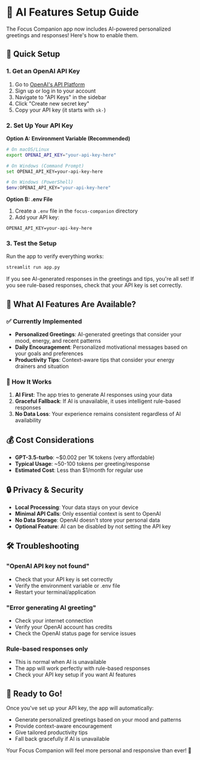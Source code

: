 # 🤖 AI Features Setup Guide

The Focus Companion app now includes AI-powered personalized greetings and responses! Here's how to enable them.

## 🚀 Quick Setup

### 1. Get an OpenAI API Key

1. Go to [OpenAI's API Platform](https://platform.openai.com/)
2. Sign up or log in to your account
3. Navigate to "API Keys" in the sidebar
4. Click "Create new secret key"
5. Copy your API key (it starts with `sk-`)

### 2. Set Up Your API Key

**Option A: Environment Variable (Recommended)**
```bash
# On macOS/Linux
export OPENAI_API_KEY="your-api-key-here"

# On Windows (Command Prompt)
set OPENAI_API_KEY=your-api-key-here

# On Windows (PowerShell)
$env:OPENAI_API_KEY="your-api-key-here"
```

**Option B: .env File**
1. Create a `.env` file in the `focus-companion` directory
2. Add your API key:
```
OPENAI_API_KEY=your-api-key-here
```

### 3. Test the Setup

Run the app to verify everything works:
```bash
streamlit run app.py
```

If you see AI-generated responses in the greetings and tips, you're all set! If you see rule-based responses, check that your API key is set correctly.

## 🎯 What AI Features Are Available?

### ✅ Currently Implemented
- **Personalized Greetings**: AI-generated greetings that consider your mood, energy, and recent patterns
- **Daily Encouragement**: Personalized motivational messages based on your goals and preferences
- **Productivity Tips**: Context-aware tips that consider your energy drainers and situation

### 🔄 How It Works
1. **AI First**: The app tries to generate AI responses using your data
2. **Graceful Fallback**: If AI is unavailable, it uses intelligent rule-based responses
3. **No Data Loss**: Your experience remains consistent regardless of AI availability

## 💰 Cost Considerations

- **GPT-3.5-turbo**: ~$0.002 per 1K tokens (very affordable)
- **Typical Usage**: ~50-100 tokens per greeting/response
- **Estimated Cost**: Less than $1/month for regular use

## 🔒 Privacy & Security

- **Local Processing**: Your data stays on your device
- **Minimal API Calls**: Only essential context is sent to OpenAI
- **No Data Storage**: OpenAI doesn't store your personal data
- **Optional Feature**: AI can be disabled by not setting the API key

## 🛠️ Troubleshooting

### "OpenAI API key not found"
- Check that your API key is set correctly
- Verify the environment variable or .env file
- Restart your terminal/application

### "Error generating AI greeting"
- Check your internet connection
- Verify your OpenAI account has credits
- Check the OpenAI status page for service issues

### Rule-based responses only
- This is normal when AI is unavailable
- The app will work perfectly with rule-based responses
- Check your API key setup if you want AI features

## 🎉 Ready to Go!

Once you've set up your API key, the app will automatically:
- Generate personalized greetings based on your mood and patterns
- Provide context-aware encouragement
- Give tailored productivity tips
- Fall back gracefully if AI is unavailable

Your Focus Companion will feel more personal and responsive than ever! 🚀 
